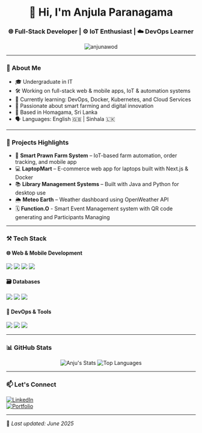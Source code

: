 <!-- Profile README for @anjunawod -->

<h1 align="center">👋 Hi, I'm Anjula Paranagama</h1>
<h3 align="center">🌐 Full-Stack Developer | ⚙️ IoT Enthusiast | ☁️ DevOps Learner</h3>

<p align="center">
  <img src="https://komarev.com/ghpvc/?username=anjunawod&label=Profile%20views&color=0e75b6&style=flat" alt="anjunawod" />
</p>

---

### 🚀 About Me

- 🎓 Undergraduate in IT  
- 🛠️ Working on full-stack web & mobile apps, IoT & automation systems  
- 🌱 Currently learning: DevOps, Docker, Kubernetes, and Cloud Services  
- 🧠 Passionate about smart farming and digital innovation  
- 📍 Based in Homagama, Sri Lanka  
- 🗣️ Languages: English 🇬🇧 | Sinhala 🇱🇰  

---

### 💼 Projects Highlights

- 🦐 **Smart Prawn Farm System** – IoT-based farm automation, order tracking, and mobile app   
- 💻 **LaptopMart** – E-commerce web app for laptops built with Next.js & Docker  
- 📚 **Library Management Systems** – Built with Java and Python for desktop use  
- 🌦️ **Meteo Earth** – Weather dashboard using OpenWeather API
- 🗓️ **Function.O** - Smart Event Management system with QR code generating and Participants Managing

---

### ⚒️ Tech Stack

#### 🌐 Web & Mobile Development
<p>
  <img src="https://img.shields.io/badge/Next.js-000?style=for-the-badge&logo=next.js&logoColor=white" />
  <img src="https://img.shields.io/badge/React-20232A?style=for-the-badge&logo=react&logoColor=61DAFB" />
  <img src="https://img.shields.io/badge/Node.js-339933?style=for-the-badge&logo=node.js&logoColor=white" />
  <img src="https://img.shields.io/badge/Express.js-000000?style=for-the-badge&logo=express&logoColor=white" />
</p>

#### 🗃️ Databases
<p>
  <img src="https://img.shields.io/badge/MySQL-00758F?style=for-the-badge&logo=mysql&logoColor=white" />
  <img src="https://img.shields.io/badge/MongoDB-4EA94B?style=for-the-badge&logo=mongodb&logoColor=white" />
  <img src="https://img.shields.io/badge/InfluxDB-22ADF6?style=for-the-badge&logo=influxdb&logoColor=white" />
</p>

#### 🔧 DevOps & Tools
<p>
  <img src="https://img.shields.io/badge/Docker-2496ED?style=for-the-badge&logo=docker&logoColor=white" />
  <img src="https://img.shields.io/badge/Git-F05032?style=for-the-badge&logo=git&logoColor=white" />
  <img src="https://img.shields.io/badge/VSCode-007ACC?style=for-the-badge&logo=visual-studio-code&logoColor=white" />
</p>

---

### 📊 GitHub Stats

<p align="center">
  <img src="https://github-readme-stats.vercel.app/api?username=anjuparanagama&show_icons=true&theme=radical" alt="Anju's Stats" />
  <img src="https://github-readme-stats.vercel.app/api/top-langs/?username=anjuparanagama&layout=compact&theme=radical" alt="Top Languages" />
</p>

---

### 📫 Let's Connect

[![LinkedIn](https://img.shields.io/badge/-LinkedIn-0077B5?style=flat&logo=linkedin)](https://www.linkedin.com/in/YOUR-LINK/)  
[![Portfolio](https://img.shields.io/badge/-Portfolio-000?style=flat&logo=vercel&logoColor=white)](https://anjulaparanagama.vercel.app/)

---

🔄 *Last updated: June 2025*

